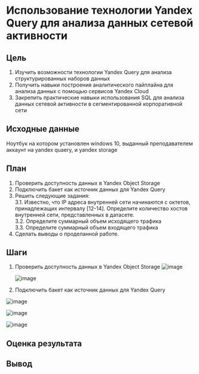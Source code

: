 # Использование технологии Yandex Query для анализа данных сетевой активности
## Цель
1. Изучить возможности технологии Yandex Query для анализа структурированных
наборов данных
2. Получить навыки построения аналитического пайплайна для анализа данных с
помощью сервисов Yandex Cloud
3. Закрепить практические навыки использования SQL для анализа данных сетевой
активности в сегментированной корпоративной сети

## Исходные данные
Ноутбук на котором установлен windows 10, выданный преподавателем аккаунт на yandex quaery, и yandex storage
## План
1. Проверить доступность данных в Yandex Object Storage
2.  Подключить бакет как источник данных для Yandex
Query
3. Решить следующие задания: <br>
  3.1. Известно, что IP адреса внутренней сети начинаются с октетов, принадлежащих
 интервалу [12-14]. Определите количество хостов внутренней сети,
 представленных в датасете. <br>
  3.2. Определите суммарный объем исходящего трафика <br>
  3.3. Определите суммарный объем входящего трафика <br>
4. Сделать выводы о проделанной работе.
## Шаги
1. Проверить доступность данных в Yandex Object Storage
     ![image](https://github.com/user-attachments/assets/0cbc3065-9685-43c6-983e-13ade7614f00)

   
   ![image](https://github.com/user-attachments/assets/53d2fee2-73a2-419e-bb6f-a02194cc12c2)


2. Подключить бакет как источник данных для Yandex
Query

![image](https://github.com/user-attachments/assets/3eab3d0c-48f9-4cc9-ae93-aac3447ff415)
 


![image](https://github.com/user-attachments/assets/26dd8490-0aca-4c53-a96b-2dda204303f7)

![image](https://github.com/user-attachments/assets/8af3bc1a-246f-45b5-932b-e88c2e5bf023)

   

## Оценка результата
## Вывод
